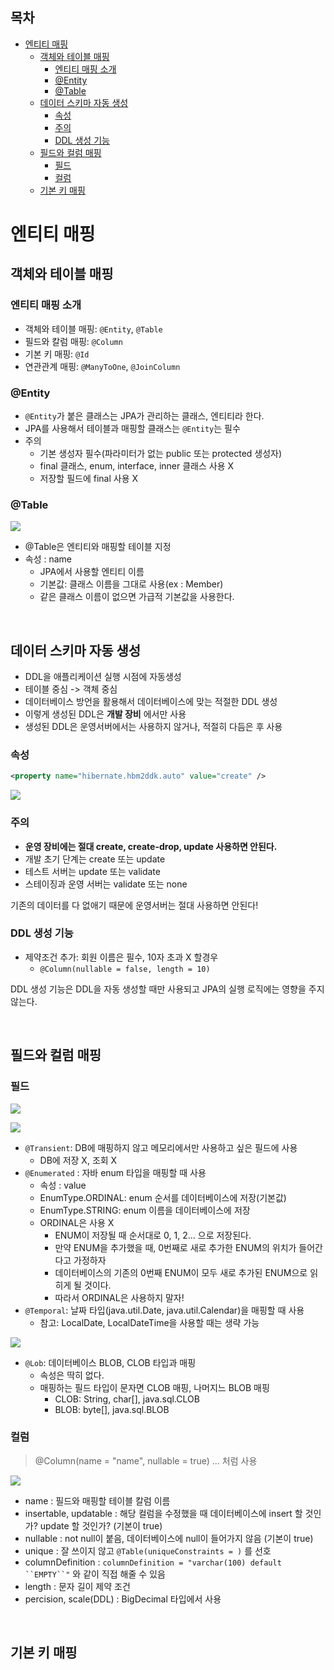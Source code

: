 ## 목차
- [엔티티 매핑](#엔티티-매핑)
  - [객체와 테이블 매핑](#객체와-테이블-매핑)
    - [엔티티 매핑 소개](#엔티티-매핑-소개)
    - [@Entity](#entity)
    - [@Table](#table)
  - [데이터 스키마 자동 생성](#데이터-스키마-자동-생성)
    - [속성](#속성)
    - [주의](#주의)
    - [DDL 생성 기능](#ddl-생성-기능)
  - [필드와 컬럼 매핑](#필드와-컬럼-매핑)
    - [필드](#필드)
    - [컬럼](#컬럼)
  - [기본 키 매핑](#기본-키-매핑)

# 엔티티 매핑

## 객체와 테이블 매핑

### 엔티티 매핑 소개
- 객체와 테이블 매핑: `@Entity`, `@Table`
- 필드와 칼럼 매핑: `@Column`
- 기본 키 매핑: `@Id`
- 연관관계 매핑: `@ManyToOne`, `@JoinColumn`

### @Entity
- `@Entity`가 붙은 클래스는 JPA가 관리하는 클래스, 엔티티라 한다.
- JPA를 사용해서 테이블과 매핑할 클래스는 `@Entity`는 필수
- 주의
  - 기본 생성자 필수(파라미터가 없는 public 또는 protected 생성자)
  - final 클래스, enum, interface, inner 클래스 사용 X
  - 저장할 필드에 final 사용 X

### @Table

![](./images/2021-07-03-17-05-35.png)

- @Table은 엔티티와 매핑할 테이블 지정
- 속성 : name
  - JPA에서 사용할 엔티티 이름
  - 기본값: 클래스 이름을 그대로 사용(ex : Member)
  - 같은 클래스 이름이 없으면 가급적 기본값을 사용한다.

<br>

## 데이터 스키마 자동 생성

- DDL을 애플리케이션 실행 시점에 자동생성
- 테이블 중심 -> 객체 중심
- 데이터베이스 방언을 활용해서 데이터베이스에 맞는 적절한 DDL 생성
- 이렇게 생성된 DDL은 __개발 장비__ 에서만 사용
- 생성된 DDL은 운영서버에서는 사용하지 않거나, 적절히 다듬은 후 사용

### 속성
```xml
<property name="hibernate.hbm2ddk.auto" value="create" />
```

![](./images/2021-07-03-17-11-04.png)

### 주의
- __운영 장비에는 절대 create, create-drop, update 사용하면 안된다.__
- 개발 초기 단계는 create 또는 update
- 테스트 서버는 update 또는 validate
- 스테이징과 운영 서버는 validate 또는 none

기존의 데이터를 다 없애기 때문에 운영서버는 절대 사용하면 안된다!

### DDL 생성 기능
- 제약조건 추가: 회원 이름은 필수, 10자 초과 X 할경우
  - `@Column(nullable = false, length = 10)`

DDL 생성 기능은 DDL을 자동 생성할 때만 사용되고 JPA의 실행 로직에는 영향을 주지 않는다.

<br>

## 필드와 컬럼 매핑

### 필드

![](./images/2021-07-03-20-30-16.png)

![](./images/2021-07-03-20-31-12.png)

- `@Transient`: DB에 매핑하지 않고 메모리에서만 사용하고 싶은 필드에 사용
  - DB에 저장 X, 조회 X
- `@Enumerated` : 자바 enum 타입을 매핑할 때 사용
  - 속성 : value
  - EnumType.ORDINAL: enum 순서를 데이터베이스에 저장(기본값)
  - EnumType.STRING: enum 이름을 데이터베이스에 저장
  - ORDINAL은 사용 X
    - ENUM이 저장될 때 순서대로 0, 1, 2... 으로 저장된다.
    - 만약 ENUM을 추가했을 때, 0번째로 새로 추가한 ENUM의 위치가 들어간다고 가정하자
    - 데이터베이스의 기존의 0번째 ENUM이 모두 새로 추가된 ENUM으로 읽히게 될 것이다.
    - 따라서 ORDINAL은 사용하지 말자!
- `@Temporal`: 날짜 타입(java.util.Date, java.util.Calendar)을 매핑할 때 사용
  - 참고: LocalDate, LocalDateTime을 사용할 때는 생략 가능

![](./images/2021-07-03-20-49-29.png)

- `@Lob`: 데이터베이스 BLOB, CLOB 타입과 매핑
  - 속성은 딱히 없다.
  - 매핑하는 필드 타입이 문자면 CLOB 매핑, 나머지느 BLOB 매핑
    - CLOB: String, char[], java.sql.CLOB
    - BLOB: byte[], java.sql.BLOB


### 컬럼

> @Column(name = "name", nullable = true) ... 처럼 사용

![](./images/2021-07-03-20-32-43.png)

- name : 필드와 매핑할 테이블 칼럼 이름
- insertable, updatable : 해당 컬럼을 수정했을 때 데이터베이스에 insert 할 것인가? update 할 것인가? (기본이 true)
- nullable : not null이 붙음, 데이터베이스에 null이 들어가지 않음 (기본이 true)
- unique : 잘 쓰이지 않고 `@Table(uniqueConstraints = )` 를 선호
- columnDefinition : `columnDefinition = "varchar(100) default ``EMPTY``"`  와 같이 직접 해줄 수 있음
- length : 문자 길이 제약 조건
- percision, scale(DDL) : BigDecimal 타입에서 사용

<br>

## 기본 키 매핑

